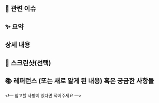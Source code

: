 ## 📌 관련 이슈
<!-- 관련있는 이슈 번호(#000)을 적어주세요. -->


## ✨ 요약
<!-- 어떤 기능을 구현하였는지 요약해주세요. -->


## 상세 내용 
<!-- 상세 내용을 적어주세요 -->


## 📸 스크린샷(선택)


## 📚 레퍼런스 (또는 새로 알게 된 내용) 혹은 궁금한 사항들
<!— 참고할 사항이 있다면 적어주세요 —>

